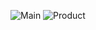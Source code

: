 ![Main](https://user-images.githubusercontent.com/67596732/168163354-41cd6235-9e0d-488f-9136-fe2c235c1e02.png)
![Product](https://user-images.githubusercontent.com/67596732/168155752-ebb5e344-6483-4590-8a8c-c069bbd92eba.png)
